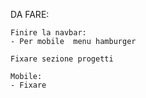 DA FARE:

    Finire la navbar:
    - Per mobile  menu hamburger

    Fixare sezione progetti

    Mobile: 
    - Fixare
